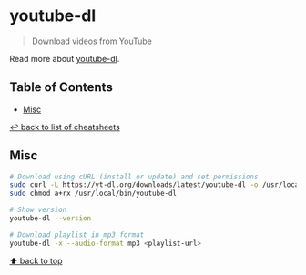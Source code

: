 # youtube-dl
> Download videos from YouTube

Read more about [youtube-dl](https://youtube-dl.org/).

## Table of Contents

* [Misc](#misc)

[↩ back to list of cheatsheets](README.md#list-of-cheatsheets)

## Misc

```bash
# Download using cURL (install or update) and set permissions
sudo curl -L https://yt-dl.org/downloads/latest/youtube-dl -o /usr/local/bin/youtube-dl
sudo chmod a+rx /usr/local/bin/youtube-dl

# Show version
youtube-dl --version

# Download playlist in mp3 format
youtube-dl -x --audio-format mp3 <playlist-url>
```

[⬆ back to top](#table-of-contents)
